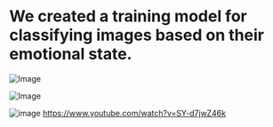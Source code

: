 # We created a training model for classifying images based on their emotional state.
![Image](https://github.com/user-attachments/assets/73179fa8-9b21-4ead-a30e-f9813eb4b254)

![Image](https://github.com/user-attachments/assets/c81790b9-ee88-48bf-9edb-ba7a03c5df13)

![image](https://github.com/user-attachments/assets/88f93807-4bab-4fe2-8b41-b90dce07d8d1) https://www.youtube.com/watch?v=SY-d7jwZ46k
